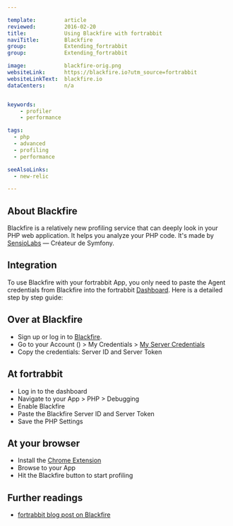 ```yaml
---

template:         article
reviewed:         2016-02-20
title:            Using Blackfire with fortrabbit
naviTitle:        Blackfire
group:            Extending_fortrabbit
group:            Extending_fortrabbit

image:            blackfire-orig.png
websiteLink:      https://blackfire.io?utm_source=fortrabbit
websiteLinkText:  blackfire.io
dataCenters:      n/a


keywords:
    - profiler
    - performance

tags:
  - php
  - advanced
  - profiling
  - performance

seeAlsoLinks:
  - new-relic

---
```


## About Blackfire

Blackfire is a relatively new profiling service that can deeply look in your PHP web application. It helps you analyze your PHP code. It's made by [SensioLabs](https://sensiolabs.com/) — Créateur de Symfony.



## Integration

To use Blackfire with your fortrabbit App, you only need to paste the Agent credentials from Blackfire into the fortrabbit [Dashboard](/dashboard). Here is a detailed step by step guide:


## Over at Blackfire

* Sign up or log in to [Blackfire](https://blackfire.io).
* Go to your Account () > My Credentials > [My Server Credentials](https://blackfire.io/account/credentials#server)
* Copy the credentials: Server ID and Server Token

## At fortrabbit

* Log in to the dashboard
* Navigate to your App > PHP > Debugging
* Enable Blackfire
* Paste the Blackfire Server ID and Server Token
* Save the PHP Settings

## At your browser

* Install the [Chrome Extension](https://blackfire.io/docs/integrations/chrome)
* Browse to your App
* Hit the Blackfire button to start profiling


## Further readings

* [fortrabbit blog post on Blackfire](http://blog.fortrabbit.com/blackfire-profiler-on-fortrabbit)
